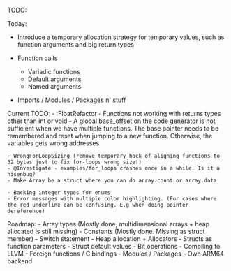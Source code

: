 TODO:


Today:

- Introduce a temporary allocation strategy for temporary values, such as function arguments and big return types



- Function calls
   - Variadic functions
   - Default arguments
   - Named arguments
- Imports / Modules / Packages n' stuff

Current TODO:
    - :FloatRefactor
    - Functions not working with returns types other than int or void
    - A global base_offset on the code generator is not sufficient when we have multiple functions.
      The base pointer needs to be remembered and reset when jumping to a new function. Otherwise,
      the variables gets wrong addresses.

    - WrongForLoopSizing (remove temporary hack of aligning functions to 32 bytes just to fix for-loops wrong size!)
    - @Investigate - examples/for_loops crashes once in a while. Is it a hisenbug?
    - Make Array be a struct where you can do array.count or array.data

    - Backing integer types for enums
    - Error messages with multiple color highlighting. (For cases where the red underline can be confusing. E.g when doing pointer dereference)

Roadmap:
    - Array types (Mostly done, multidimensional arrays + heap allocated is still missing)
    - Constants (Mostly done. Missing as struct member)
    - Switch statement
    - Heap allocation + Allocators
    - Structs as function parameters
    - Struct default values
    - Bit operations
    - Compiling to LLVM
    - Foreign functions / C bindings
    - Modules / Packages
    - Own ARM64 backend
